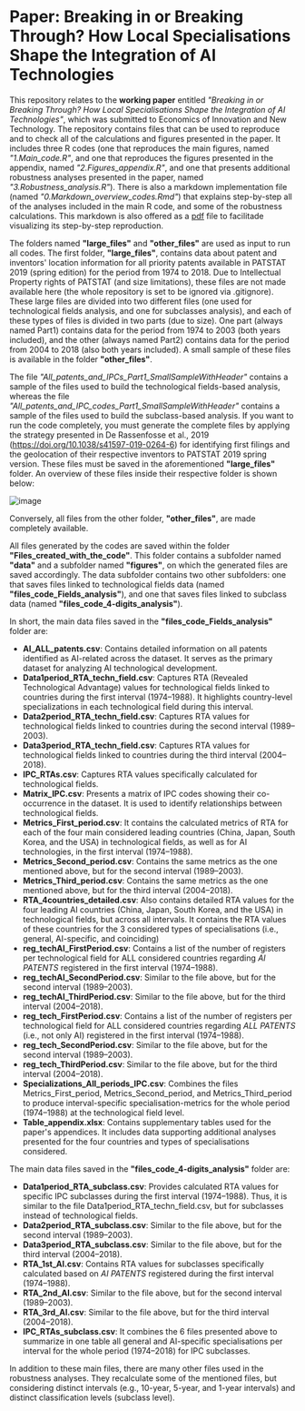 # Paper: Breaking in or Breaking Through? How Local Specialisations Shape the Integration  of AI Technologies

This repository relates to the **working paper** entitled *"Breaking in or Breaking Through? How Local Specialisations Shape the Integration  of AI Technologies"*, which was submitted to Economics of Innovation and New Technology. 
The repository contains files that can be used to reproduce and to check all of the calculations and figures presented in the paper. It includes three R codes (one that reproduces the main figures, named *"1.Main_code.R"*, and one that reproduces the figures presented in the appendix, named *"2.Figures_appendix.R"*, and one that presents additional robustness analyses presented in the paper, named *"3.Robustness_analysis.R"*). There is also a markdown implementation file (named *"0.Markdown_overview_codes.Rmd"*) that explains step-by-step all of the analyses included in the main R code, and some of the robustness calculations. This markdown is also offered as a [pdf](https://github.com/matheusleusin/Paper-The_Emergence_of_Artificial_Intelligence/blob/master/0.Markdown_overview_codes.pdf) file to facilitade visualizing its step-by-step reproduction.

The folders named **"large_files"** and **"other_files"** are used as input to run all codes. The first folder, **"large_files"**, contains data about patent and inventors' location information for all priority patents available in PATSTAT 2019 (spring edition) for the period from 1974 to 2018. Due to Intellectual Property rights of PATSTAT (and size limitations), these files are not made available here (the whole repository is set to be ignored via .gitignore). These large files are divided into two different files (one used for technological fields analysis, and one for subclasses analysis), and each of these types of files is divided in two parts (due to size). One part (always named Part1) contains data for the period from 1974 to 2003 (both years included), and the other (always named Part2) contains data for the period from 2004 to 2018 (also both years included). A small sample of these files is available in the folder **"other_files"**. 

The file *"All_patents_and_IPCs_Part1_SmallSampleWithHeader"* contains a sample of the files used to build the technological fields-based analysis, whereas the file *"All_patents_and_IPC_codes_Part1_SmallSampleWithHeader"* contains a sample of the files used to build the subclass-based analysis. If you want to run the code completely, you must generate the complete files by applying the strategy presented in De Rassenfosse et al., 2019 (https://doi.org/10.1038/s41597-019-0264-6) for identifying first filings and the geolocation of their respective inventors to PATSTAT 2019 spring version. These files must be saved in the aforementioned **"large_files"** folder. An overview of these files inside their respective folder is shown below:

![image](https://github.com/user-attachments/assets/70388ae2-e728-40f0-b586-4fbada2a2351)

Conversely, all files from the other folder, **"other_files"**, are made completely available.

All files generated by the codes are saved within the folder **"Files_created_with_the_code"**. This folder contains a subfolder named **"data"** and a subfolder named **"figures"**, on which the generated files are saved accordingly. The data subfolder contains two other subfolders: one that saves files linked to technological fields data (named **"files_code_Fields_analysis"**), and one that saves files linked to subclass data (named **"files_code_4-digits_analysis"**).

In short, the main data files saved in the **"files_code_Fields_analysis"** folder are:

* **AI_ALL_patents.csv**: Contains detailed information on all patents identified as AI-related across the dataset. It serves as the primary dataset for analyzing AI technological development.
* **Data1period_RTA_techn_field.csv**: Captures RTA (Revealed Technological Advantage) values for technological fields linked to countries during the first interval (1974–1988). It highlights country-level specializations in each technological field during this interval.
* **Data2period_RTA_techn_field.csv**: Captures RTA values for technological fields linked to countries during the second interval (1989–2003). 
* **Data3period_RTA_techn_field.csv**: Captures RTA values for technological fields linked to countries during the third interval (2004–2018).
* **IPC_RTAs.csv**: Captures RTA values specifically calculated for technological fields. 
* **Matrix_IPC.csv**: Presents a matrix of IPC codes showing their co-occurrence in the dataset. It is used to identify relationships between technological fields.
* **Metrics_First_period.csv**: It contains the calculated metrics of RTA for each of the four main considered leading countries (China, Japan, South Korea, and the USA) in technological fields, as well as for AI technologies, in the first interval (1974–1988).
* **Metrics_Second_period.csv**: Contains the same metrics as the one mentioned above, but for the second interval (1989–2003).
* **Metrics_Third_period.csv**: Contains the same metrics as the one mentioned above, but for the third interval (2004–2018).
* **RTA_4countries_detailed.csv**: Also contains detailed RTA values for the four leading AI countries (China, Japan, South Korea, and the USA) in technological fields, but across all intervals. It contains the RTA values of these countries for the 3 considered types of specialisations (i.e., general, AI-specific, and coinciding) 
* **reg_techAI_FirstPeriod.csv**: Contains a list of the number of registers per technological field for ALL considered countries regarding *AI PATENTS* registered in the first interval (1974–1988).
* **reg_techAI_SecondPeriod.csv**: Similar to the file above, but for the second interval (1989–2003).
* **reg_techAI_ThirdPeriod.csv**: Similar to the file above, but for the third interval (2004–2018). 
* **reg_tech_FirstPeriod.csv**: Contains a list of the number of registers per technological field for ALL considered countries regarding *ALL PATENTS* (i.e., not only AI) registered in the first interval (1974–1988).
* **reg_tech_SecondPeriod.csv**: Similar to the file above, but for the second interval (1989–2003).
* **reg_tech_ThirdPeriod.csv**: Similar to the file above, but for the third interval (2004–2018). 
* **Specializations_All_periods_IPC.csv**: Combines the files Metrics_First_period, Metrics_Second_period, and Metrics_Third_period to produce interval-specific specialisation-metrics for the whole period (1974–1988) at the technological field level.
* **Table_appendix.xlsx**: Contains supplementary tables used for the paper's appendices. It includes data supporting additional analyses presented for the four countries and types of specialisations considered.

The main data files saved in the **"files_code_4-digits_analysis"** folder are:

* **Data1period_RTA_subclass.csv**: Provides  calculated RTA values for specific IPC subclasses during the first interval (1974–1988). Thus, it is similar to the file Data1period_RTA_techn_field.csv, but for subclasses instead of technological fields. 
* **Data2period_RTA_subclass.csv**: Similar to the file above, but for the second interval (1989–2003).
* **Data3period_RTA_subclass.csv**: Similar to the file above, but for the third interval (2004–2018). 
* **RTA_1st_AI.csv**: Contains RTA values for subclasses specifically calculated based on *AI PATENTS* registered during the first interval (1974–1988).
* **RTA_2nd_AI.csv**: Similar to the file above, but for the second interval (1989–2003).
* **RTA_3rd_AI.csv**: Similar to the file above, but for the third interval (2004–2018). 
* **IPC_RTAs_subclass.csv**: It combines the 6 files presented above to summarize in one table all general and AI-specific specialisations per interval for the whole period (1974–2018) for IPC subclasses.

In addition to these main files, there are many other files used in the robustness analyses. They recalculate some of the mentioned files, but considering distinct intervals (e.g., 10-year, 5-year, and 1-year intervals) and distinct classification levels (subclass level).
